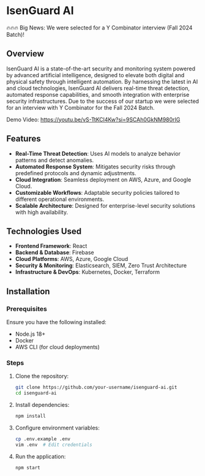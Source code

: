 # IsenGuard AI

🔥🔥🔥 Big News: We were selected for a Y Combinator interview (Fall 2024 Batch)!

## Overview

IsenGuard AI is a state-of-the-art security and monitoring system powered by advanced artificial intelligence, designed to elevate both digital and physical safety through intelligent automation. By harnessing the latest in AI and cloud technologies, IsenGuard AI delivers real-time threat detection, automated response capabilities, and smooth integration with enterprise security infrastructures. Due to the success of our startup we were selected for an interview with Y Combinator for the Fall 2024 Batch.

Demo Video: https://youtu.be/vS-TtKCl4Kw?si=9SCAh0GkNM980rIG

## Features

- **Real-Time Threat Detection**: Uses AI models to analyze behavior patterns and detect anomalies.
- **Automated Response System**: Mitigates security risks through predefined protocols and dynamic adjustments.
- **Cloud Integration**: Seamless deployment on AWS, Azure, and Google Cloud.
- **Customizable Workflows**: Adaptable security policies tailored to different operational environments.
- **Scalable Architecture**: Designed for enterprise-level security solutions with high availability.

## Technologies Used

- **Frontend Framework**: React
- **Backend & Database**: Firebase
- **Cloud Platforms**: AWS, Azure, Google Cloud
- **Security & Monitoring**: Elasticsearch, SIEM, Zero Trust Architecture
- **Infrastructure & DevOps**: Kubernetes, Docker, Terraform

## Installation

### Prerequisites

Ensure you have the following installed:

- Node.js 18+
- Docker
- AWS CLI (for cloud deployments)

### Steps

1. Clone the repository:
   ```sh
   git clone https://github.com/your-username/isenguard-ai.git
   cd isenguard-ai
   ```
2. Install dependencies:
   ```sh
   npm install
   ```
3. Configure environment variables:
   ```sh
   cp .env.example .env
   vim .env  # Edit credentials
   ```
4. Run the application:
   ```sh
   npm start
   ```

